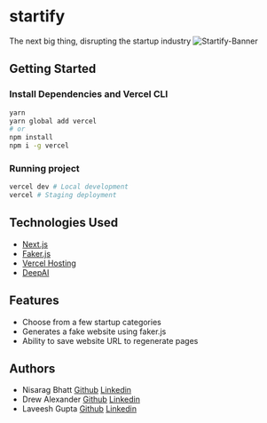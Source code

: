 # startify
The next big thing, disrupting the startup industry
![Startify-Banner](https://user-images.githubusercontent.com/38243574/83614618-07b3a280-a5b8-11ea-8111-b5e85b4c8b09.jpg)

## Getting Started

### Install Dependencies and Vercel CLI
```bash
yarn
yarn global add vercel
# or
npm install
npm i -g vercel
```

### Running project
```bash
vercel dev # Local development
vercel # Staging deployment
```

## Technologies Used
- [Next.js](https://nextjs.org/)
- [Faker.js](https://github.com/marak/Faker.js/)
- [Vercel Hosting](https://github.com/vercel/vercel)
- [DeepAI](https://deepai.org/machine-learning-model/text-generator)

## Features
- Choose from a few startup categories
- Generates a fake website using faker.js
- Ability to save website URL to regenerate pages

## Authors
- Nisarag Bhatt [Github](https://github.com/FocalChord) [Linkedin](https://www.linkedin.com/in/nisarag-bhatt-31639a76/) 
- Drew Alexander [Github](https://github.com/Drewbi) [Linkedin](https://www.linkedin.com/in/drewealexander/) 
- Laveesh Gupta [Github](https://github.com/laveesh) [Linkedin](https://www.linkedin.com/in/laveeshgupta/) 
